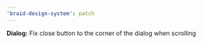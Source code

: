 ```yaml
---
'braid-design-system': patch
---
```


**Dialog:** Fix close button to the corner of the dialog when scrolling
